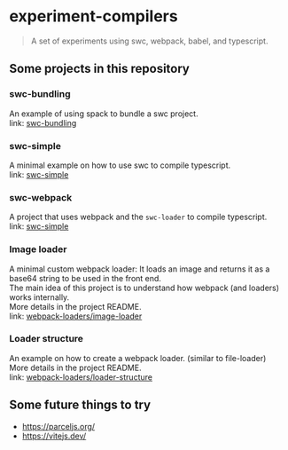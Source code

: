 # experiment-compilers
> A set of experiments using swc, webpack, babel, and typescript.

## Some projects in this repository

### swc-bundling
An example of using spack to bundle a swc project. <br>
link: [swc-bundling](swc-bundling)

### swc-simple
A minimal example on how to use swc to compile typescript. <br>
link: [swc-simple](swc-simple)

### swc-webpack
A project that uses webpack and the `swc-loader` to compile typescript. <br>
link: [swc-simple](swc-simple)

### Image loader
A minimal custom webpack loader: It loads an image and returns it as a base64 string to be used in the front end. <br>
The main idea of this project is to understand how webpack (and loaders) works internally. <br>
More details in the project README. <br>
link: [webpack-loaders/image-loader](webpack-loaders/image-loader)

### Loader structure
An example on how to create a webpack loader. (similar to file-loader) <br>
More details in the project README. <br>
link: [webpack-loaders/loader-structure](webpack-loaders/loader-structure)

## Some future things to try
- https://parceljs.org/
- https://vitejs.dev/